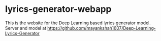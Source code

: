 # lyrics-generator-webapp
This is the website for the Deep Learning based lyrics generator model.
Server and model at https://github.com/mayankshah1607/Deep-Learning-Lyrics-Generator
